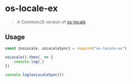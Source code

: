# os-locale-ex

> A CommonJS version of [os-locale](https://www.npmjs.com/package/os-locale)

## Usage

``` js
const {osLocale, osLocaleSync} = require("os-locale-ex")

osLocale().then(_ => {
    console.log(_)
})

console.log(osLocaleSync())
```
